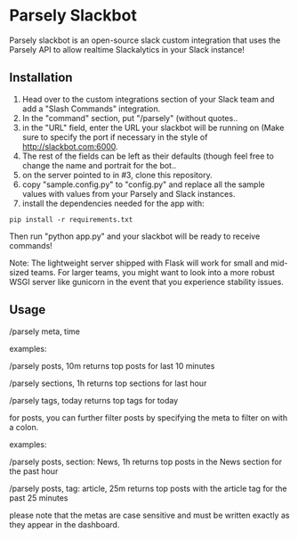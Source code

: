 Parsely Slackbot
==================

Parsely slackbot is an open-source slack custom integration that uses the Parsely
API to allow realtime Slackalytics in your Slack instance!

Installation
----------------
1. Head over to the custom integrations section of your Slack team and add a
"Slash Commands" integration.
2. In the "command" section, put "/parsely" (without quotes..
3. in the "URL" field, enter the URL your slackbot will be running on (Make sure
to specify the port if necessary in the style of http://slackbot.com:6000.
4. The rest of the fields can be left as their defaults (though feel free to change
the name and portrait for the bot..
5. on the server pointed to in #3, clone this repository.
6. copy "sample.config.py" to "config.py" and replace all the sample values
with values from your Parsely and Slack instances.
7. install the dependencies needed for the app with:

```
pip install -r requirements.txt

```

Then run "python app.py" and your slackbot will be ready to receive commands!


Note: The lightweight server shipped with Flask will work for
small and mid-sized teams. For larger teams, you might want to look into a more
robust WSGI server like gunicorn in the event that you experience stability
issues.

Usage
-------
/parsely meta, time

examples:


/parsely posts, 10m returns top posts for last 10 minutes

/parsely sections, 1h returns top sections for last hour

/parsely tags, today returns top tags for today

for posts, you can further filter posts by specifying the meta to filter on with
a colon.

examples:

/parsely posts, section: News, 1h returns top posts in the News section for the past hour

/parsely posts, tag: article, 25m returns top posts with the article tag for the past 25 minutes

please note that the metas are case sensitive and must be written exactly as they appear in the dashboard.

